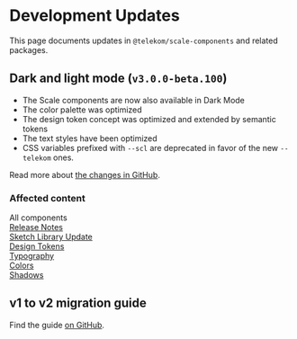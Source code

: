 # Development Updates

This page documents updates in `@telekom/scale-components` and related packages.

## Dark and light mode (`v3.0.0-beta.100`)

- The Scale components are now also available in Dark Mode
- The color palette was optimized
- The design token concept was optimized and extended by semantic tokens
- The text styles have been optimized
- CSS variables prefixed with `--scl` are deprecated in favor of the new `--telekom` ones.

Read more about [the changes in GitHub](https://github.com/telekom/scale/blob/main/docs/dark-mode-v3-beta-100.md).

### Affected content

All components  
[Release Notes](./?path=/docs/new-release-release-notes--page)  
[Sketch Library Update](./?path=/docs/new-release-sketch-library-update--page)  
[Design Tokens](./?path=/docs/guidelines-design-tokens--page)  
[Typography](./?path=/docs/guidelines-typography--page)  
[Colors](./?path=/docs/guidelines-colors--page)  
[Shadows](./?path=/docs/guidelines-shadows--page)

## v1 to v2 migration guide

Find the guide [on GitHub](https://github.com/telekom/scale/blob/main/docs/archive/v1-to-v2-migration-guide.md).
